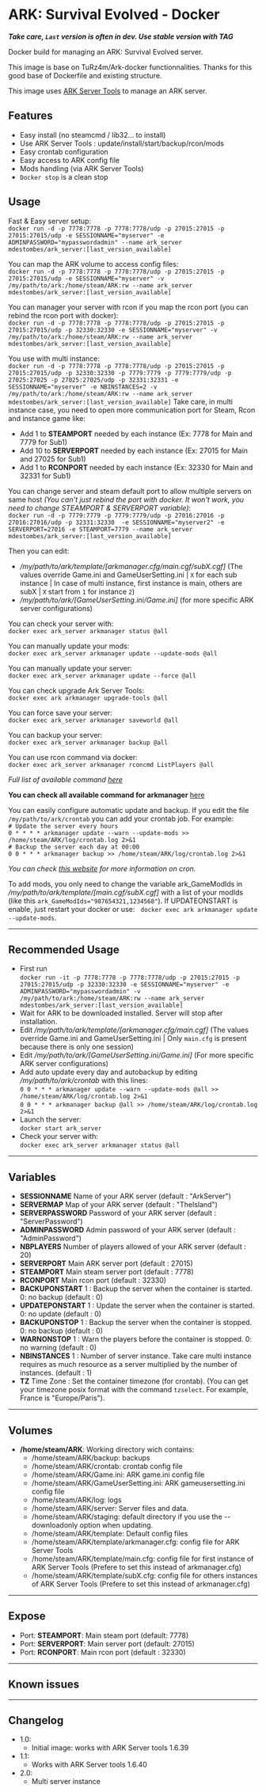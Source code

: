 # ARK: Survival Evolved - Docker

__*Take care, `Last` version is often in dev. Use stable version with TAG*__

Docker build for managing an ARK: Survival Evolved server.

This image is base on TuRz4m/Ark-docker functionnalities. Thanks for this good base of Dockerfile and existing structure.

This image uses [ARK Server Tools](https://github.com/FezVrasta/ark-server-tools) to manage an ARK server.

## Features
 - Easy install (no steamcmd / lib32... to install)
 - Use ARK Server Tools : update/install/start/backup/rcon/mods
 - Easy crontab configuration
 - Easy access to ARK config file
 - Mods handling (via ARK Server Tools)
 - `Docker stop` is a clean stop 

## Usage
Fast & Easy server setup:  
  `docker run -d -p 7778:7778 -p 7778:7778/udp -p 27015:27015 -p 27015:27015/udp -e SESSIONNAME="myserver" -e ADMINPASSWORD="mypasswordadmin" --name ark_server mdestombes/ark_server:[last_version_available]`

You can map the ARK volume to access config files:  
  `docker run -d -p 7778:7778 -p 7778:7778/udp -p 27015:27015 -p 27015:27015/udp -e SESSIONNAME="myserver" -v /my/path/to/ark:/home/steam/ARK:rw --name ark_server mdestombes/ark_server:[last_version_available]`

You can manager your server with rcon if you map the rcon port (you can rebind the rcon port with docker):  
  `docker run -d -p 7778:7778 -p 7778:7778/udp -p 27015:27015 -p 27015:27015/udp -p 32330:32330 -e SESSIONNAME="myserver" -v /my/path/to/ark:/home/steam/ARK:rw --name ark_server mdestombes/ark_server:[last_version_available]`

You use with multi instance:  
  `docker run -d -p 7778:7778 -p 7778:7778/udp -p 27015:27015 -p 27015:27015/udp -p 32330:32330 -p 7779:7779 -p 7779:7779/udp -p 27025:27025 -p 27025:27025/udp -p 32331:32331 -e SESSIONNAME="myserver" -e NBINSTANCES=2 -v /my/path/to/ark:/home/steam/ARK:rw --name ark_server mdestombes/ark_server:[last_version_available]`
Take care, in multi instance case, you need to open more communication port for Steam, Rcon and instance game like:
 - Add 1 to __STEAMPORT__ needed by each instance (Ex: 7778 for Main and 7779 for Sub1)
 - Add 10 to __SERVERPORT__ needed by each instance (Ex: 27015 for Main and 27025 for Sub1)
 - Add 1 to __RCONPORT__ needed by each instance (Ex: 32330 for Main and 32331 for Sub1)

You can change server and steam default port to allow multiple servers on same host *(You can't just rebind the port with docker. It won't work, you need to change STEAMPORT & SERVERPORT variable)*:  
  `docker run -d -p 7779:7779 -p 7779:7779/udp -p 27016:27016 -p 27016:27016/udp -p 32331:32330  -e SESSIONNAME="myserver2" -e SERVERPORT=27016 -e STEAMPORT=7779 --name ark_server mdestombes/ark_server:[last_version_available]`

Then you can edit:
 - */my/path/to/ark/template/[arkmanager.cfg/main.cgf/subX.cgf]* (The values override Game.ini and GameUserSetting.ini | `X` for each sub instance | In case of multi instance, first instance is main, others are subX | `X` start from `1` for instance `2`)
 - */my/path/to/ark/[GameUserSetting.ini/Game.ini]* (for more specific ARK server configurations)

You can check your server with:  
  `docker exec ark_server arkmanager status @all`

You can manually update your mods:  
  `docker exec ark_server arkmanager update --update-mods @all`

You can manually update your server:  
  `docker exec ark_server arkmanager update --force @all`

You can check upgrade Ark Server Tools:  
  `docker exec ark arkmanager upgrade-tools @all`

You can force save your server:  
  `docker exec ark_server arkmanager saveworld @all`

You can backup your server:  
  `docker exec ark_server arkmanager backup @all`

You can use rcon command via docker:  
  `docker exec ark_server arkmanager rconcmd ListPlayers @all`

*Full list of available command [here](http://steamcommunity.com/sharedfiles/filedetails/?id=454529617&searchtext=admin)*

__You can check all available command for arkmanager__ [here](https://github.com/FezVrasta/ark-server-tools/blob/master/README.md)

You can easily configure automatic update and backup.
If you edit the file `/my/path/to/ark/crontab` you can add your crontab job.
For example:  
  `# Update the server every hours`  
  `0 * * * * arkmanager update --warn --update-mods >> /home/steam/ARK/log/crontab.log 2>&1`  
  `# Backup the server each day at 00:00`  
  `0 0 * * * arkmanager backup >> /home/steam/ARK/log/crontab.log 2>&1`  

*You can check [this website](http://www.unix.com/man-page/linux/5/crontab/) for more information on cron.*

To add mods, you only need to change the variable ark_GameModIds in */my/path/to/ark/template/[main.cgf/subX.cgf]* with a list of your modIds (like this `ark_GameModIds="987654321,1234568"`). If UPDATEONSTART is enable, just restart your docker or use:  
  `docker exec ark arkmanager update --update-mods`.

---

## Recommended Usage
 - First run  
  `docker run -it -p 7778:7778 -p 7778:7778/udp -p 27015:27015 -p 27015:27015/udp -p 32330:32330 -e SESSIONNAME="myserver" -e ADMINPASSWORD="mypasswordadmin" -v /my/path/to/ark:/home/steam/ARK:rw --name ark_server mdestombes/ark_server:[last_version_available]`
 - Wait for ARK to be downloaded installed. Server will stop after installation.
 - Edit */my/path/to/ark/template/[arkmanager.cfg/main.cgf]* (The values override Game.ini and GameUserSetting.ini | Only `main.cfg` is present because there is only one session)
 - Edit */my/path/to/ark/[GameUserSetting.ini/Game.ini]* (For more specific ARK server configurations)
 - Add auto update every day and autobackup by editing */my/path/to/ark/crontab* with this lines:  
  `0 0 * * * arkmanager update --warn --update-mods @all >> /home/steam/ARK/log/crontab.log 2>&1`  
  `0 0 * * * arkmanager backup @all >> /home/steam/ARK/log/crontab.log 2>&1`  
 - Launch the server:  
  `docker start ark_server`
 - Check your server with:  
  `docker exec ark_server arkmanager status @all`

---

## Variables
+ __SESSIONNAME__
Name of your ARK server (default : "ArkServer")
+ __SERVERMAP__
Map of your ARK server (default : "TheIsland")
+ __SERVERPASSWORD__
Password of your ARK server (default : "ServerPassword")
+ __ADMINPASSWORD__
Admin password of your ARK server (default : "AdminPassword")
+ __NBPLAYERS__
Number of players allowed of your ARK server (default : 20)
+ __SERVERPORT__
Main ARK server port (default : 27015)
+ __STEAMPORT__
Main steam server port (default : 7778)
+ __RCONPORT__
Main rcon port (default : 32330)
+ __BACKUPONSTART__
1 : Backup the server when the container is started. 0: no backup (default : 0)
+ __UPDATEPONSTART__
1 : Update the server when the container is started. 0: no update (default : 0)
+ __BACKUPONSTOP__
1 : Backup the server when the container is stopped. 0: no backup (default : 0)
+ __WARNONSTOP__
1 : Warn the players before the container is stopped. 0: no warning (default : 0)
+ __NBINSTANCES__
1 : Number of server instance. Take care multi instance requires as much resource as a server multiplied by the number of instances. (default : 1)
+ __TZ__
Time Zone : Set the container timezone (for crontab). (You can get your timezone posix format with the command `tzselect`. For example, France is "Europe/Paris").

---

## Volumes
+ __/home/steam/ARK__: Working directory wich contains:
  + /home/steam/ARK/backup: backups
  + /home/steam/ARK/crontab: crontab config file
  + /home/steam/ARK/Game.ini: ARK game.ini config file
  + /home/steam/ARK/GameUserSetting.ini: ARK gameusersetting.ini config file
  + /home/steam/ARK/log: logs
  + /home/steam/ARK/server: Server files and data.
  + /home/steam/ARK/staging: default directory if you use the --downloadonly option when updating.
  + /home/steam/ARK/template: Default config files
  + /home/steam/ARK/template/arkmanager.cfg: config file for ARK Server Tools
  + /home/steam/ARK/template/main.cfg: config file for first instance of ARK Server Tools (Prefere to set this instead of arkmanager.cfg)
  + /home/steam/ARK/template/subX.cfg: config file for others instances of ARK Server Tools (Prefere to set this instead of arkmanager.cfg)

---

## Expose
+ Port: __STEAMPORT__: Main steam port (default: 7778)
+ Port: __SERVERPORT__: Main server port (default: 27015)
+ Port: __RCONPORT__: Main rcon port (default : 32330)

---

## Known issues

---

## Changelog
+ 1.0:
  - Initial image: works with ARK Server tools 1.6.39
+ 1.1:
  - Works with ARK Server tools 1.6.40
+ 2.0:
  - Multi server instance
